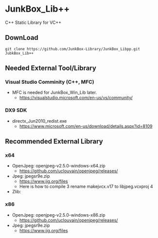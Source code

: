 # JunkBox_Lib++
C++ Static Library for VC++

## DownLoad
```
git clone https://github.com/JunkBox-Library/JunkBox_Libpp.git JubkBox_Lib++
```
## Needed External Tool/Library
### Visual Studio Comminity (C++, MFC)
* MFC is needed for JunkBox_Win_Lib later.
   * https://visualstudio.microsoft.com/en-us/vs/community/
### DX9 SDK
* directx_Jun2010_redist.exe
   * https://www.microsoft.com/en-us/download/details.aspx?id=8109
## Recommended External Library
### x64
* OpenJpeg: openjpeg-v2.5.0-windows-x64.zip
  * https://github.com/uclouvain/openjpeg/releases/
* Jpeg: jpegsr9e.zip
  * https://www.ijg.org/files
  * Here is how to compile
  3 rename makejvcx.v17 to libjpeg.vcxproj
  4
* Zlib:
### x86
* OpenJpeg: openjpeg-v2.5.0-windows-x86.zip
  * https://github.com/uclouvain/openjpeg/releases/
* Jpeg: jpegsr9e.zip 
  * https://www.ijg.org/files
